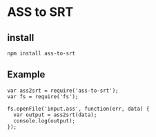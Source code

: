 # ASS to SRT

## install
```
npm install ass-to-srt
```

## Example
```
var ass2srt = require('ass-to-srt');
var fs = require('fs');

fs.openFile('input.ass', function(err, data) {
  var output = ass2srt(data);
  console.log(output);
});
```
